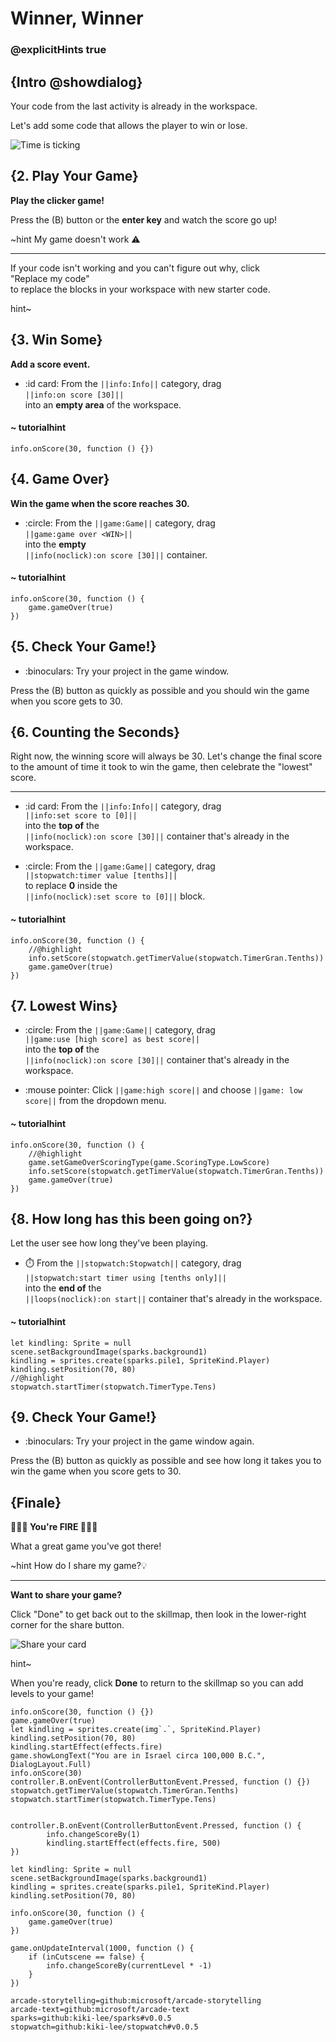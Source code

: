 # Winner, Winner
### @explicitHints true


## {Intro @showdialog}

Your code from the last activity is already in the workspace.

Let's add some code that allows the player to win or lose.


![Time is ticking](/static/skillmap/sparks/sparks2.gif "Let's add a way to win." )




## {2. Play Your Game}


**Play the clicker game!**

Press the (B) button or the **enter key** and watch the score go up!




~hint My game doesn't work ⚠️

---

If your code isn't working and you can't figure out why, click
<br/>"Replace my code"<br/>
to replace the blocks in your workspace with new starter code.

hint~





## {3. Win Some}

**Add a score event.**

- :id card: From the ``||info:Info||`` category, drag<br/>
``||info:on score [30]||``<br/>
into an **empty area** of the workspace.



#### ~ tutorialhint

```blocks
info.onScore(30, function () {})
```



## {4. Game Over}

**Win the game when the score reaches 30.**

- :circle: From the ``||game:Game||`` category, drag<br/>
``||game:game over <WIN>||``<br/>
into the **empty** <br/>
``||info(noclick):on score [30]||`` container.



#### ~ tutorialhint

```blocks
info.onScore(30, function () {
    game.gameOver(true)
})
```






## {5. Check Your Game!}


- :binoculars: Try your project in the game window.

Press the (B) button as quickly as possible and you should win the game when you score gets to 30.




## {6. Counting the Seconds}

Right now, the winning score will always be 30.
Let's change the final score to the amount of time it took to win the game,
then celebrate the "lowest" score.

---

- :id card: From the ``||info:Info||`` category, drag<br/>
``||info:set score to [0]||``<br/>
into the **top of** the<br/>
``||info(noclick):on score [30]||`` container that's already in the workspace.

- :circle: From the ``||game:Game||`` category, drag<br/>
``||stopwatch:timer value [tenths]||``<br/>
to replace **0** inside the <br/>
``||info(noclick):set score to [0]||`` block.



#### ~ tutorialhint

```blocks
info.onScore(30, function () {
    //@highlight
    info.setScore(stopwatch.getTimerValue(stopwatch.TimerGran.Tenths))
    game.gameOver(true)
})
```




## {7. Lowest Wins}


- :circle: From the ``||game:Game||`` category, drag<br/>
``||game:use [high score] as best score||``<br/>
into the **top of** the<br/>
``||info(noclick):on score [30]||`` container that's already in the workspace.

- :mouse pointer: Click ``||game:high score||`` and choose
``||game: low score||`` from the dropdown menu.



#### ~ tutorialhint

```blocks
info.onScore(30, function () {
    //@highlight
    game.setGameOverScoringType(game.ScoringType.LowScore)
    info.setScore(stopwatch.getTimerValue(stopwatch.TimerGran.Tenths))
    game.gameOver(true)
})
```



## {8. How long has this been going on?}

Let the user see how long they've been playing.


- :stopwatch: From the ``||stopwatch:Stopwatch||`` category, drag<br/>
``||stopwatch:start timer using [tenths only]||``<br/>
into the **end of** the<br/>
``||loops(noclick):on start||`` container that's already in the workspace.


#### ~ tutorialhint

```blocks
let kindling: Sprite = null
scene.setBackgroundImage(sparks.background1)
kindling = sprites.create(sparks.pile1, SpriteKind.Player)
kindling.setPosition(70, 80)
//@highlight
stopwatch.startTimer(stopwatch.TimerType.Tens)
```



## {9. Check Your Game!}


- :binoculars: Try your project in the game window again.

Press the (B) button as quickly as possible and
see how long it takes you to win the game when you score gets to 30.




## {Finale}

**👨🏽‍🚒 You're FIRE 👨🏽‍🚒**

What a great game you've got there!


~hint How do I share my game?💡

---

**Want to share your game?**

Click "Done" to get back out to the skillmap, then look in the lower-right corner for the share button.

![Share your card](/static/skillmap/sparks/share.gif )

hint~


When you're ready, click **Done** to return to the skillmap so you can
add levels to your game!


```blockconfig.global
info.onScore(30, function () {})
game.gameOver(true)
let kindling = sprites.create(img`.`, SpriteKind.Player)
kindling.setPosition(70, 80)
kindling.startEffect(effects.fire)
game.showLongText("You are in Israel circa 100,000 B.C.", DialogLayout.Full)
info.onScore(30)
controller.B.onEvent(ControllerButtonEvent.Pressed, function () {})
stopwatch.getTimerValue(stopwatch.TimerGran.Tenths)
stopwatch.startTimer(stopwatch.TimerType.Tens)
```

```template

controller.B.onEvent(ControllerButtonEvent.Pressed, function () {
        info.changeScoreBy(1)
        kindling.startEffect(effects.fire, 500)
})

let kindling: Sprite = null
scene.setBackgroundImage(sparks.background1)
kindling = sprites.create(sparks.pile1, SpriteKind.Player)
kindling.setPosition(70, 80)
```

```ghost
info.onScore(30, function () {
    game.gameOver(true)
})

game.onUpdateInterval(1000, function () {
    if (inCutscene == false) {
        info.changeScoreBy(currentLevel * -1)
    }
})
```



```package
arcade-storytelling=github:microsoft/arcade-storytelling
arcade-text=github:microsoft/arcade-text
sparks=github:kiki-lee/sparks#v0.0.5
stopwatch=github:kiki-lee/stopwatch#v0.0.5
```


